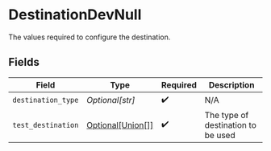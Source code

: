 # DestinationDevNull

The values required to configure the destination.


## Fields

| Field                                                                             | Type                                                                              | Required                                                                          | Description                                                                       |
| --------------------------------------------------------------------------------- | --------------------------------------------------------------------------------- | --------------------------------------------------------------------------------- | --------------------------------------------------------------------------------- |
| `destination_type`                                                                | *Optional[str]*                                                                   | :heavy_check_mark:                                                                | N/A                                                                               |
| `test_destination`                                                                | [Optional[Union[]]](undefined/models/shared/destinationdevnulltestdestination.md) | :heavy_check_mark:                                                                | The type of destination to be used                                                |